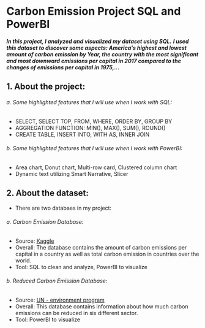 # Carbon Emission Project SQL and PowerBI
***In this project, I analyzed and visualized my dataset using SQL.***
***I used this dataset to discover some aspects: America's highest and lowest amount of carbon emission by Year, the country with the most significant and most downward emissions per capital in 2017 compared to the changes of emissions per capital in 1975,...***

## 1. About the project: 
###### a. Some highlighted features that I will use when I work with SQL: 
- SELECT, SELECT TOP, FROM, WHERE, ORDER BY, GROUP BY
- AGGREGATION FUNCTION: MIN(), MAX(), SUM(), ROUND()
- CREATE TABLE, INSERT INTO, WITH AS, INNER JOIN

###### b. Some highlighted features that I will use when I work with PowerBI: 
- Area chart, Donut chart, Multi-row card, Clustered column chart
- Dynamic text utilizing Smart Narrative, Slicer

## 2. About the dataset: 
- There are two databaes in my project: 

###### a. Carbon Emission Database: 
- Source: [Kaggle](https://www.kaggle.com/datasets/vineethakkinapalli/united-nations-environment-data?select=Water+and+Sanitation+Services.csv)
- Overall: The database contains the amount of carbon emissions per capital in a country as well as total carbon emission in countries over the world. 
- Tool: SQL to clean and analyze, PowerBI to visualize

###### b. Reduced Carbon Emission Database: 
- Source: [UN - environment program](https://www.unep.org/interactive/six-sector-solution-climate-change/)
- Overall: This database contains information about how much carbon emissions can be reduced in six different sector. 
- Tool: PowerBI to visualize 



